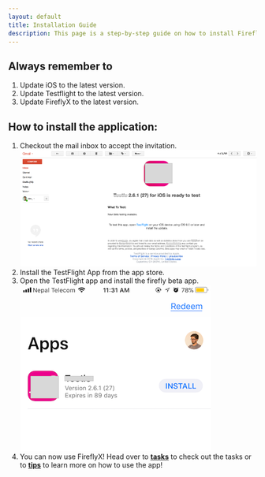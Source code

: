 ```yaml
---
layout: default
title: Installation Guide
description: This page is a step-by-step guide on how to install FireflyX.
---
```

## Always remember to
1. Update iOS to the latest version.
1. Update Testflight to the latest version.
1. Update FireflyX to the latest version.

## How to install the application:
1. Checkout the mail inbox to accept the invitation.
![emailsample](/assets/img/emailinvite.png)
2. Install the TestFlight App from the app store.
3. Open the TestFlight app and install the firefly beta app.
![instal](/assets/img/installfirefly.png)
4. You can now use FireflyX! Head over to [**tasks**](tasks.md) to check out the tasks or to [**tips**](tips.md) to learn more on how to use the app!

